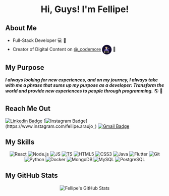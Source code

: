 <h1 align="center">Hi, Guys! I'm Fellipe!</h1>

## About Me

* Full-Stack Developer :computer: :iphone:
* Creator of Digital Content on [@_codemore](https://www.instagram.com/_codemore) <img src="LogoBackground.svg" width="30" align="center" /> :purple_heart:

## My Purpose

***I always looking for new experiences, and on my journey, I always take with me a phrase that sums up my purpose as a developer: Transform the world and provide new experiences to people through programming.*** :earth_americas: :blue_heart:

## Reach Me Out

[![Linkedin Badge](https://img.shields.io/badge/-LinkedIn-blue?style=flat-square&logo=Linkedin&logoColor=white&link=https://www.linkedin.com/in/fellipearaujo)](https://www.linkedin.com/in/fellipearaujo)
[![Instagram Badge](https://img.shields.io/badge/-Instagram-B353A5?style=flat-square&labelColor=B353A5&logo=instagram&logoColor=white&link=https://www.instagram.com/fellipe.araujo_)](https://www.instagram.com/fellipe.araujo_)
[![Gmail Badge](https://img.shields.io/badge/-fellipe.eng.soft@gmail.com-EA4635?style=flat-square&logo=Gmail&logoColor=white&link=mailto:fellipe.eng.soft@gmail.com)](mailto:fellipe.eng.soft@gmail.com)

## My Skills

<p align="center">
  <img src="https://img.shields.io/badge/-React-090909?style=flat-square&logo=React&logoColor=61DAFB" alt="React" />
  <img src="https://img.shields.io/badge/-Node.js-090909?style=flat-square&logo=Node.js&logoColor=339933" alt="Node.js" />
  <img src="https://img.shields.io/badge/-JavaScript-090909?style=flat-square&logo=JavaScript&logoColor=F7DF1E" alt="JS" />
  <img src="https://img.shields.io/badge/-TypeScript-090909?style=flat-square&logo=TypeScript&logoColor=3178C6" alt="TS" />
  <img src="https://img.shields.io/badge/-HTML5-090909?style=flat-square&logo=HTML5&logoColor=E34F26" alt="HTML5" />
  <img src="https://img.shields.io/badge/-CSS3-090909?style=flat-square&logo=CSS3&logoColor=1572B6" alt="CSS3" />
  <img src="https://img.shields.io/badge/-Java-090909?style=flat-square&logo=Java&logoColor=FFFFFF" alt="Java" />
  <img src="https://img.shields.io/badge/-Flutter-090909?style=flat-square&logo=Flutter&logoColor=02569B" alt="Flutter" />
  <img src="https://img.shields.io/badge/-Git-090909?style=flat-square&logo=Git&logoColor=F05032" alt="Git" />
  <img src="https://img.shields.io/badge/-Python-090909?style=flat-square&logo=Python&logoColor=3776AB" alt="Python" />
  <img src="https://img.shields.io/badge/-Docker-090909?style=flat-square&logo=Docker&logoColor=2496ED" alt="Docker" />
  <img src="https://img.shields.io/badge/-MongoDB-090909?style=flat-square&logo=MongoDB&logoColor=47A248" alt="MongoDB" />
  <img src="https://img.shields.io/badge/-MySQL-090909?style=flat-square&logo=MySQL&logoColor=4479A1" alt="MySQL" />
  <img src="https://img.shields.io/badge/-PostgreSQL-090909?style=flat-square&logo=PostgreSQL&logoColor=336791" alt="PostgreSQL" />
</p>

## My GitHub Stats

<p align="center">
  <img align="center" src="https://github-readme-stats.vercel.app/api?username=fellipe-araujo&hide=stars&show_icons=true&theme=gotham&count_private=true&include_all_commits=true&border_color=4FA889&disable_animations=false&custom_title=Stats" alt="Fellipe's GitHub Stats" title="Fellipe's GitHub Stats" />
</p>

<!--
**fellipe-araujo/fellipe-araujo** is a ✨ _special_ ✨ repository because its `README.md` (this file) appears on your GitHub profile.

Here are some ideas to get you started:

- 🔭 I’m currently working on ...
- 🌱 I’m currently learning ...
- 👯 I’m looking to collaborate on ...
- 🤔 I’m looking for help with ...
- 💬 Ask me about ...
- 📫 How to reach me: ...
- 😄 Pronouns: ...
- ⚡ Fun fact: ...
-->
